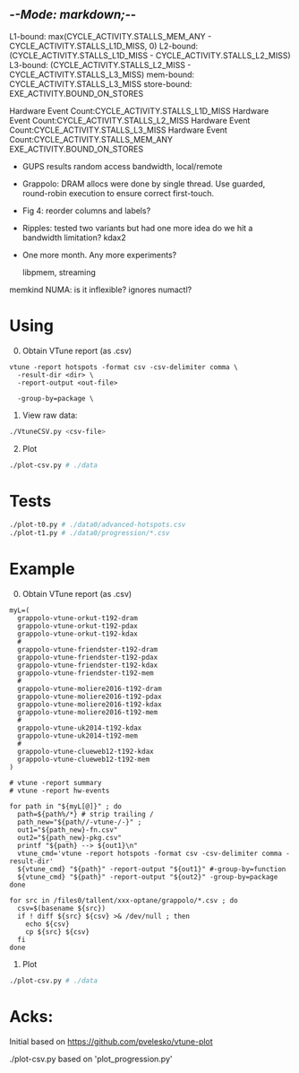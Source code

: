 -*-Mode: markdown;-*-
-----------------------------------------------------------------------------

L1-bound: max(CYCLE_ACTIVITY.STALLS_MEM_ANY - CYCLE_ACTIVITY.STALLS_L1D_MISS, 0)
L2-bound: (CYCLE_ACTIVITY.STALLS_L1D_MISS - CYCLE_ACTIVITY.STALLS_L2_MISS)
L3-bound: (CYCLE_ACTIVITY.STALLS_L2_MISS - CYCLE_ACTIVITY.STALLS_L3_MISS)
mem-bound: CYCLE_ACTIVITY.STALLS_L3_MISS
store-bound: EXE_ACTIVITY.BOUND_ON_STORES

Hardware Event Count:CYCLE_ACTIVITY.STALLS_L1D_MISS
Hardware Event Count:CYCLE_ACTIVITY.STALLS_L2_MISS
Hardware Event Count:CYCLE_ACTIVITY.STALLS_L3_MISS
Hardware Event Count:CYCLE_ACTIVITY.STALLS_MEM_ANY
EXE_ACTIVITY.BOUND_ON_STORES


- GUPS results
  random access bandwidth, local/remote

- Grappolo: DRAM allocs were done by single thread. Use guarded, round-robin execution to ensure correct first-touch.

- Fig 4: reorder columns and labels?

- Ripples: tested two variants but had one more idea
  do we hit a bandwidth limitation?
  kdax2
  

- One more month. Any more experiments?

  libpmem, streaming
  

memkind NUMA: is it inflexible? ignores numactl?



Using
=============================================================================

0. Obtain VTune report (as .csv)

```
vtune -report hotspots -format csv -csv-delimiter comma \
  -result-dir <dir> \
  -report-output <out-file>

  -group-by=package \
```


1. View raw data:

```sh
./VtuneCSV.py <csv-file>
```

2. Plot

```sh
./plot-csv.py # ./data
```

Tests
=============================================================================

```sh
./plot-t0.py # ./data0/advanced-hotspots.csv
./plot-t1.py # ./data0/progression/*.csv
```


Example
=============================================================================

0. Obtain VTune report (as .csv)

```
myL=(
  grappolo-vtune-orkut-t192-dram
  grappolo-vtune-orkut-t192-pdax
  grappolo-vtune-orkut-t192-kdax
  #
  grappolo-vtune-friendster-t192-dram
  grappolo-vtune-friendster-t192-pdax
  grappolo-vtune-friendster-t192-kdax
  grappolo-vtune-friendster-t192-mem
  #
  grappolo-vtune-moliere2016-t192-dram
  grappolo-vtune-moliere2016-t192-pdax
  grappolo-vtune-moliere2016-t192-kdax
  grappolo-vtune-moliere2016-t192-mem
  #
  grappolo-vtune-uk2014-t192-kdax
  grappolo-vtune-uk2014-t192-mem
  #
  grappolo-vtune-clueweb12-t192-kdax
  grappolo-vtune-clueweb12-t192-mem
)

# vtune -report summary
# vtune -report hw-events

for path in "${myL[@]}" ; do
  path=${path%/*} # strip trailing /
  path_new="${path//-vtune-/-}" ;
  out1="${path_new}-fn.csv"
  out2="${path_new}-pkg.csv"
  printf "${path} --> ${out1}\n"
  vtune_cmd='vtune -report hotspots -format csv -csv-delimiter comma -result-dir'
  ${vtune_cmd} "${path}" -report-output "${out1}" #-group-by=function
  ${vtune_cmd} "${path}" -report-output "${out2}" -group-by=package
done
```

```
for src in /files0/tallent/xxx-optane/grappolo/*.csv ; do
  csv=$(basename ${src})
  if ! diff ${src} ${csv} >& /dev/null ; then
    echo ${csv}
    cp ${src} ${csv}
  fi
done
```


1. Plot

```sh
./plot-csv.py # ./data
```


Acks:
=============================================================================

Initial based on https://github.com/pvelesko/vtune-plot

./plot-csv.py based on 'plot_progression.py'
